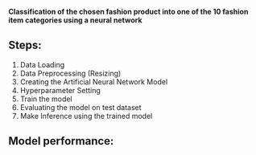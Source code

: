 **Classification of the chosen fashion product into one of the 10 fashion item categories using a neural network**

## Steps: 
1. Data Loading 
2. Data Preprocessing (Resizing)
3. Creating the Artificial Neural Network Model
4. Hyperparameter Setting
5. Train the model
6. Evaluating the model on test dataset 
7. Make Inference using the trained model

## Model performance:
